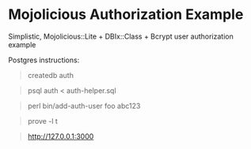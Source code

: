 # Mojolicious Authorization Example
Simplistic, Mojolicious::Lite + DBIx::Class + Bcrypt user authorization example

Postgres instructions:

> createdb auth

> psql auth < auth-helper.sql

> perl bin/add-auth-user foo abc123

> prove -l t

> http://127.0.0.1:3000 

